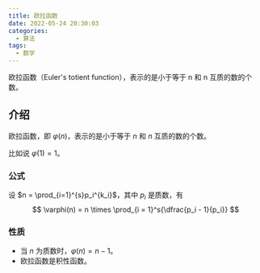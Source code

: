 ```yaml
---
title: 欧拉函数
date: 2022-05-24 20:30:03
categories:
  - 算法
tags:
  - 数学
---
```

欧拉函数（Euler's totient function），表示的是小于等于 n 和 n 互质的数的个数。
<!-- more -->
## 介绍
欧拉函数，即 $\varphi(n)$，表示的是小于等于 $n$ 和 $n$ 互质的数的个数。

比如说 $\varphi(1)=1$。

### 公式
设 $n = \prod_{i=1}^{s}p_i^{k_i}$，其中 $p_i$ 是质数，有 
$$
\varphi(n) = n \times \prod_{i = 1}^s{\dfrac{p_i - 1}{p_i}}
$$

### 性质

* 当 $n$ 为质数时，$\varphi(n)=n-1$。
* 欧拉函数是积性函数。
